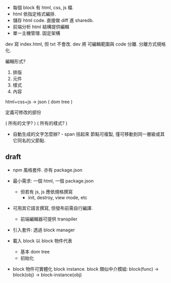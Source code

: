  - 每個 block 有 html, css, js 檔.
 - html 依指定格式編排. 
 - 儲存 html code. 直接做 diff 進 sharedb.
 - 前端分析 html 結構提供編輯
 - 單一主機管理. 固定架構 


dev 寫 index.html, 但 txt 不會改.
dev 將 可編輯範圍與 code 分離. 分離方式規格化.

編輯形式?

1. 排版
2. 元件
3. 樣式
4. 內容


html+css+js -> json ( dom tree )

 定義可修改的部份

 ( 所有的文字? )
 ( 所有的樣式? )
 - 自動生成的文字怎麼辦?  - span 括起來
 節點可複製, 僅可移動到同一層級或其它同名的父節點. 


## draft

 * npm 風格套件. 亦有 package.json
 * 最小需求: 一個 html, 一個 package.json
   - 但若有 js, js 應依規格撰寫
     - init, destroy, view mode, etc
 * 可用其它語言撰寫, 但發布前需自行編譯.
   - 前端編輯器可提供 transpiler

 * 引入套件: 透過 block manager
 * 載入 block 以 block 物件代表
   - 基本 dom tree
   - 初始化

 * block 物件可實體化 block instance. block 類似中介模組:
   block(func) -> block(obj) -> block-instance(obj)
